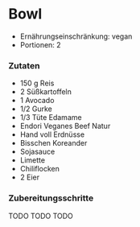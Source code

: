 # Bowl

- Ernährungseinschränkung: vegan
- Portionen: 2

### Zutaten

- 150 g Reis
- 2 Süßkartoffeln
- 1 Avocado
- 1/2 Gurke
- 1/3 Tüte Edamame
- Endori Veganes Beef Natur
- Hand voll Erdnüsse
- Bisschen Koreander
- Sojasauce
- Limette
- Chiliflocken
- 2 Eier

### Zubereitungsschritte

TODO
TODO
TODO

